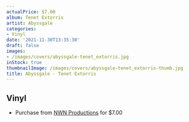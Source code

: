 ```yaml
---
actualPrice: $7.00
album: Tenet Extorris
artist: Abyssgale
categories:
- Vinyl
date: '2021-11-30T13:35:30'
draft: false
images:
- /images/covers/abyssgale-tenet_extorris.jpg
inStock: true
thumbnailImage: /images/covers/abyssgale-tenet_extorris-thumb.jpg
title: Abyssgale - Tenet Extorris
---
```


## Vinyl
* Purchase from [NWN Productions](http://shop.nwnprod.com/index.php?route=product/product&path=76&product_id=1398&sort=pd.name&order=ASC) for $7.00
